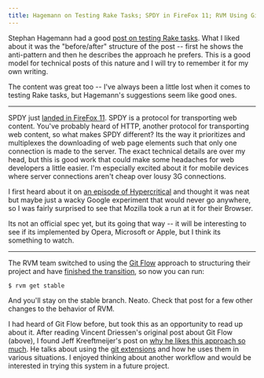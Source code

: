 ```yaml
---
title: Hagemann on Testing Rake Tasks; SPDY in FireFox 11; RVM Using Git Flow
---
```


Stephan Hagemann had a good [post on testing Rake tasks][test_rake]. What I
liked about it was the "before/after" structure of the post -- first he shows
the anti-pattern and then he describes the approach he prefers. This is a good
model for technical posts of this nature and I will try to remember it for my
own writing.

The content was great too -- I've always been a little lost when it comes to
testing Rake tasks, but Hagemann's suggestions seem like good ones.

---

SPDY just [landed in FireFox 11][spdy_firefox]. SPDY is a protocol for
transporting web content. You've probably heard of HTTP, another protocol for
transporting web content, so what makes SPDY different? Its the way it
prioritizes and multiplexes the downloading of web page elements such that only
one connection is made to the server. The exact technical details are over my
head, but this is good work that could make some headaches for web developers a
little easier. I'm especially excited about it for mobile devices where server
connections aren't cheap over lousy 3G connections.

I first heard about it on [an episode of Hypercritical][hypercritical] and
thought it was neat but maybe just a wacky Google experiment that would never go
anywhere, so I was fairly surprised to see that Mozilla took a run at it for
their Browser.

Its not an official spec yet, but its going that way -- it will be interesting
to see if its implemented by Opera, Microsoft or Apple, but I think its
something to watch.

---

The RVM team switched to using the [Git Flow][git_flow] approach to structuring
their project and have [finished the transition][rvm_stable], so now you can
run:

```
$ rvm get stable
```

And you'll stay on the stable branch. Neato. Check that post for a few other
changes to the behavior of RVM.

I had heard of Git Flow before, but took this as an opportunity to read up about
it. After reading Vincent Driessen's original post about Git Flow (above), I
found Jeff Kreeftmeijer's post on [why he likes this approach so
much][why_git_flow]. He talks about using the [git extensions][git_extensions]
and how he uses them in various situations. I enjoyed thinking about another
workflow and would be interested in trying this system in a future project.

[test_rake]: http://pivotallabs.com/users/shagemann/blog/articles/1967-test-your-rake-tasks-
[spdy_firefox]: http://hacks.mozilla.org/2012/02/spdy-brings-responsive-and-scalable-transport-to-firefox-11/
[hypercritical]: http://5by5.tv/hypercritical/36
[git_flow]: http://nvie.com/posts/a-successful-git-branching-model/
[rvm_stable]: http://www.engineyard.com/blog/2012/rvm-stable-and-more
[why_git_flow]: http://jeffkreeftmeijer.com/2010/why-arent-you-using-git-flow/
[git_extensions]: https://github.com/nvie/gitflow
